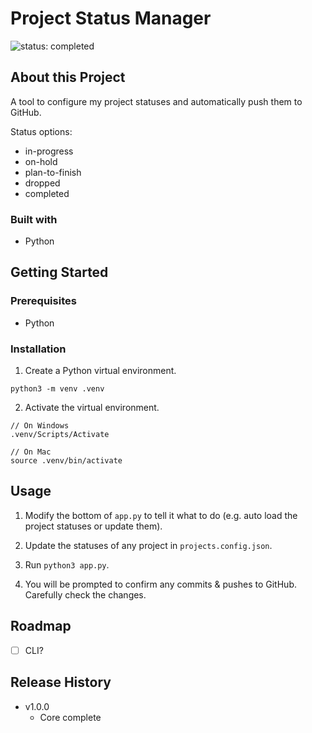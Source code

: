 # Project Status Manager

![status: completed](https://img.shields.io/badge/status-completed-success)

## About this Project

A tool to configure my project statuses and automatically push them to GitHub.

Status options:

- in-progress
- on-hold
- plan-to-finish
- dropped
- completed

### Built with

- Python

## Getting Started

### Prerequisites

- Python

### Installation

1. Create a Python virtual environment.

```
python3 -m venv .venv
```

2. Activate the virtual environment.

```
// On Windows
.venv/Scripts/Activate

// On Mac
source .venv/bin/activate
```

## Usage

1. Modify the bottom of `app.py` to tell it what to do (e.g. auto load the project statuses or update them).

2. Update the statuses of any project in `projects.config.json`.

3. Run `python3 app.py`.

4. You will be prompted to confirm any commits & pushes to GitHub. Carefully check the changes.

## Roadmap

- [ ] CLI?

## Release History

- v1.0.0
  - Core complete
